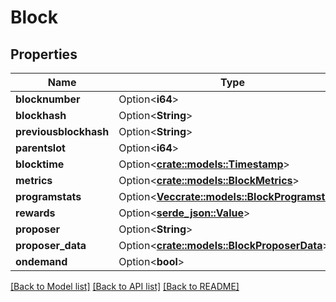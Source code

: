 # Block

## Properties

Name | Type | Description | Notes
------------ | ------------- | ------------- | -------------
**blocknumber** | Option<**i64**> |  | [optional]
**blockhash** | Option<**String**> |  | [optional]
**previousblockhash** | Option<**String**> |  | [optional]
**parentslot** | Option<**i64**> |  | [optional]
**blocktime** | Option<[**crate::models::Timestamp**](Timestamp.md)> |  | [optional]
**metrics** | Option<[**crate::models::BlockMetrics**](Block_metrics.md)> |  | [optional]
**programstats** | Option<[**Vec<crate::models::BlockProgramstats>**](Block_programstats.md)> |  | [optional]
**rewards** | Option<[**serde_json::Value**](.md)> |  | [optional]
**proposer** | Option<**String**> |  | [optional]
**proposer_data** | Option<[**crate::models::BlockProposerData**](Block_proposerData.md)> |  | [optional]
**ondemand** | Option<**bool**> |  | [optional]

[[Back to Model list]](../solanabeach_api.wiki/Home.md#documentation-for-models) [[Back to API list]](../solanabeach_api.wiki/Home.md#documentation-for-api-endpoints) [[Back to README]](../solanabeach_api.wiki/Home.md)


